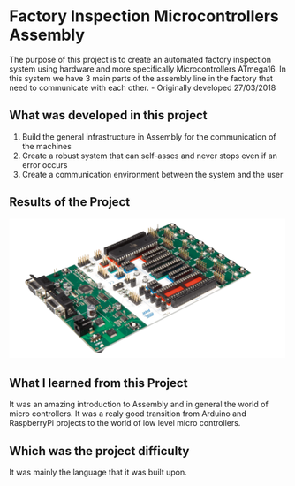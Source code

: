 # Factory Inspection Microcontrollers Assembly

The purpose of this project is to create an automated factory inspection system using hardware and more specifically Microcontrollers ATmega16. In this system we have 3 main parts of the assembly line in the factory that need to communicate with each other. - Originally developed 27/03/2018



## What was developed in this project
1. Build the general infrastructure in Assembly for the communication of the machines
2. Create a robust system that can self-asses and never stops even if an error occurs
3. Create a communication environment between the system and the user 

## Results of the Project 
<img src="Images/microControllerUsed.png" width="500">

## What I learned from this Project
It was an amazing introduction to Assembly and in general the world of micro controllers. It was a realy good transition from Arduino and RaspberryPi projects to the world of low level micro controllers. 

## Which was the project difficulty 
It was mainly the language that it was built upon.


